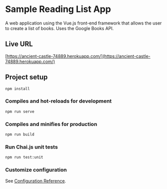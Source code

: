 # Sample Reading List App

A web application using the Vue.js front-end framework that allows the user to create a list of books. Uses the Google Books API.

## Live URL

[https://ancient-castle-74889.herokuapp.com/](https://ancient-castle-74889.herokuapp.com/)

## Project setup
```
npm install
```

### Compiles and hot-reloads for development
```
npm run serve
```

### Compiles and minifies for production
```
npm run build
```

### Run Chai.js unit tests
```
npm run test:unit
```

### Customize configuration
See [Configuration Reference](https://cli.vuejs.org/config/).

